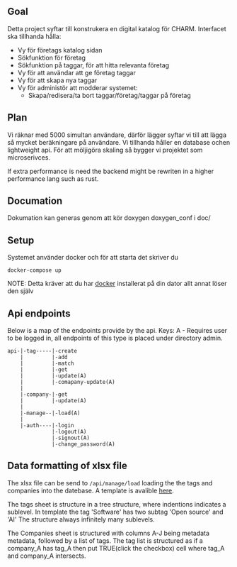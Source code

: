## Goal

Detta project syftar till konstrukera en digital katalog för CHARM. Interfacet ska tillhanda hålla:

- Vy för företags katalog sidan
- Sökfunktion för företag
- Sökfunktion på taggar, för att hitta relevanta företag
- Vy för att användar att ge företag taggar
- Vy för att skapa nya taggar
- Vy för administör att modderar systemet:
  - Skapa/redisera/ta bort taggar/företag/taggar på företag

## Plan

Vi räknar med 5000 simultan användare, därför lägger syftar vi till att lägga så mycket beräkningare på användare. Vi tillhanda håller en database ochen lightweight api. För att möljigöra skaling så bygger vi projektet som microserivces.

If extra performance is need the backend might be rewriten in a higher performance lang such as rust.

## Documation

Dokumation kan generas genom att kör doxygen doxygen_conf i doc/

## Setup

Systemet använder docker och för att starta det skriver du

```
docker-compose up
```

NOTE: Detta kräver att du har [docker](https://www.docker.com/) installerat på din dator allt annat löser den själv

## Api endpoints

Below is a map of the endpoints provide by the api.
Keys:
A - Requires user to be logged in, all endpoints of this type is placed under directory admin.

```
api-|-tag-----|-create
    |         |-add
    |         |-match
    |         |-get
    |         |-update(A)
    |         |-comapany-update(A)
    |
    |-company-|-get
    |         |-update(A)
    |
    |-manage--|-load(A)
    |
    |-auth----|-login
              |-logout(A)
              |-signout(A)
              |-change_password(A)
```

## Data formatting of xlsx file

The xlsx file can be send to `/api/manage/load` loading the the tags and companies into the datebase. A template is avalible [here](https://docs.google.com/spreadsheets/d/14_-CgmI3QuasI0pq-A9_Za_QoODaMty4KRgX8zlVPyc/edit?usp=sharing).

The tags sheet is structure in a tree structure, where indentions indicates a sublevel. In template the tag 'Software' has two subtag 'Open source' and 'AI' The structure always infinitely many sublevels.

The Companies sheet is structured with columns A-J being metadata metadata, followed by a list of tags. The tag list is structured as if a company_A has tag_A then put TRUE(click the checkbox) cell where tag_A and company_A intersects.
